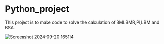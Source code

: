 # Python_project
This project is to make code to solve the calculation of BMI.BMR,PI,LBM and BSA.

![Screenshot 2024-09-20 165114](https://github.com/user-attachments/assets/0bc1d081-01e8-447a-b068-00d61a57e04f)
